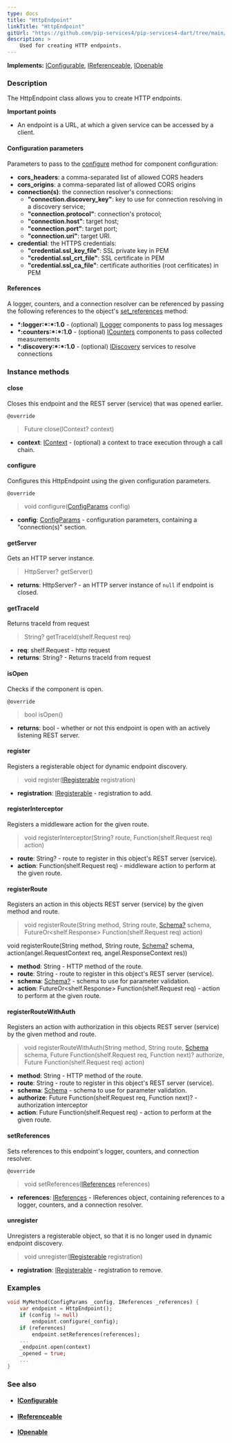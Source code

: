 ```yaml
---
type: docs
title: "HttpEndpoint"
linkTitle: "HttpEndpoint"
gitUrl: "https://github.com/pip-services4/pip-services4-dart/tree/main/pip-services4-http-dart"
description: >
    Used for creating HTTP endpoints. 
---
```


**Implements:** [IConfigurable](../../../components/config/iconfigurable), [IReferenceable](../../../components/refer/ireferenceable), [IOpenable](../../../components/run/iopenable)

### Description

The HttpEndpoint class allows you to create HTTP endpoints. 

**Important points**

- An endpoint is a URL, at which a given service can be accessed by a client. 

#### Configuration parameters
Parameters to pass to the [configure](#configure) method for component configuration:

- **cors_headers**: a comma-separated list of allowed CORS headers
- **cors_origins**: a comma-separated list of allowed CORS origins
- **connection(s)**: the connection resolver's connections:
    - **"connection.discovery_key"**: key to use for connection resolving in a discovery service;
    - **"connection.protocol"**: connection's protocol;
    - **"connection.host"**: target host;
    - **"connection.port"**: target port;
    - **"connection.uri"**: target URI.
- **credential**: the HTTPS credentials:
    - **"credential.ssl_key_file"**: SSL private key in PEM
    - **"credential.ssl_crt_file"**: SSL certificate in PEM
    - **"credential.ssl_ca_file"**: certificate authorities (root cerfiticates) in PEM


#### References
A logger, counters, and a connection resolver can be referenced by passing the 
following references to the object's [set_references](#setreferences) method:

- **\*:logger:\*:\*:1.0** - (optional) [ILogger](../../../observability/log/ilogger) components to pass log messages
- **\*:counters:\*:\*:1.0** - (optional) [ICounters](../../../observability/count/icounters) components to pass collected measurements
- **\*:discovery:\*:\*:1.0** - (optional) [IDiscovery](../../../config/connect/idiscovery) services to resolve connections


### Instance methods

#### close
Closes this endpoint and the REST server (service) that was opened earlier.

`@override`
> Future close(IContext? context)

- **context**: [IContext](../../../components/context/icontext) - (optional) a context to trace execution through a call chain.


#### configure
Configures this HttpEndpoint using the given configuration parameters.

`@override`
> void configure([ConfigParams](../../../components/config/config_params) config)

- **config**: [ConfigParams](../../../components/config/config_params) - configuration parameters, containing a "connection(s)" section.

#### getServer
Gets an HTTP server instance.

> HttpServer? getServer()

- **returns**: HttpServer? - an HTTP server instance of `null` if endpoint is closed.

#### getTraceId
Returns traceId from request

> String? getTraceId(shelf.Request req)

- **req**: shelf.Request - http request
- **returns**: String? - Returns traceId from request


#### isOpen
Checks if the component is open.

`@override`
> bool isOpen()

- **returns**: bool - whether or not this endpoint is open with an actively listening REST server.


#### register
Registers a registerable object for dynamic endpoint discovery.

> void register([IRegisterable](../iregisterable) registration)

- **registration**: [IRegisterable](../iregisterable) - registration to add.


#### registerInterceptor
Registers a middleware action for the given route.

> void registerInterceptor(String? route, Function(shelf.Request req) action)

- **route**: String? - route to register in this object's REST server (service).
- **action**: Function(shelf.Request req) - middleware action to perform at the given route.


#### registerRoute
Registers an action in this objects REST server (service) by the given method and route.

> void registerRoute(String method, String route, [Schema?](../../../data/validate/schema) schema, FutureOr\<shelf.Response\> Function(shelf.Request req) action)

void registerRoute(String method, String route, [Schema?](../../../data/validate/schema) schema, action(angel.RequestContext req, angel.ResponseContext res))

- **method**: String - HTTP method of the route.
- **route**: String - route to register in this object's REST server (service).
- **schema**: [Schema?](../../../data/validate/schema) - schema to use for parameter validation.
- **action**: FutureOr\<shelf.Response\> Function(shelf.Request req) - action to perform at the given route.


#### registerRouteWithAuth
Registers an action with authorization in this objects REST server (service)
by the given method and route.

> void registerRouteWithAuth(String method, String route, [Schema](../../../data/validate/schema) schema, Future Function(shelf.Request req, Function next)? authorize, Future Function(shelf.Request req) action)

- **method**: String - HTTP method of the route.
- **route**: String - route to register in this object's REST server (service).
- **schema**: [Schema](../../../data/validate/schema) - schema to use for parameter validation.
- **authorize**: Future Function(shelf.Request req, Function next)? - authorization interceptor
- **action**: Future Function(shelf.Request req) - action to perform at the given route.


#### setReferences
Sets references to this endpoint's logger, counters, and connection resolver.

`@override`
> void setReferences([IReferences](../../../components/refer/ireferences) references)

- **references**: [IReferences](../../../components/refer/ireferences) - IReferences object, containing references to a logger, counters, and a connection resolver.


#### unregister
Unregisters a registerable object, so that it is no longer used in dynamic endpoint discovery.

> void unregister([IRegisterable](../iregisterable) registration)

- **registration**: [IRegisterable](../iregisterable) - registration to remove.

### Examples

```dart
void MyMethod(ConfigParams _config, IReferences _references) {
    var endpoint = HttpEndpoint();
    if (config != null)
        endpoint.configure(_config);
    if (references)
        endpoint.setReferences(references);
    ...
    _endpoint.open(context)
    _opened = true;
    ...
}
```

### See also
- #### [IConfigurable](../../../components/config/iconfigurable)
- #### [IReferenceable](../../../components/refer/ireferenceable)
- #### [IOpenable](../../../components/run/iopenable)

